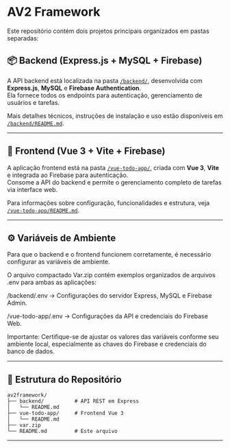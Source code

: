 # AV2 Framework

Este repositório contém dois projetos principais organizados em pastas separadas:

## 📦 Backend (Express.js + MySQL + Firebase)

A API backend está localizada na pasta [`/backend/`](./backend/), desenvolvida com **Express.js**, **MySQL** e **Firebase Authentication**.  
Ela fornece todos os endpoints para autenticação, gerenciamento de usuários e tarefas.

Mais detalhes técnicos, instruções de instalação e uso estão disponíveis em [`/backend/README.md`](./backend/README.md).

---

## 🎨 Frontend (Vue 3 + Vite + Firebase)

A aplicação frontend está na pasta [`/vue-todo-app/`](./vue-todo-app/), criada com **Vue 3**, **Vite** e integrada ao Firebase para autenticação.  
Consome a API do backend e permite o gerenciamento completo de tarefas via interface web.

Para informações sobre configuração, funcionalidades e estrutura, veja [`/vue-todo-app/README.md`](./vue-todo-app/README.md).

---

## ⚙️ Variáveis de Ambiente
Para que o backend e o frontend funcionem corretamente, é necessário configurar as variáveis de ambiente.

O arquivo compactado Var.zip contém exemplos organizados de arquivos .env para ambas as aplicações:

/backend/.env → Configurações do servidor Express, MySQL e Firebase Admin.

/vue-todo-app/.env → Configurações da API e credenciais do Firebase Web.

Importante: Certifique-se de ajustar os valores das variáveis conforme seu ambiente local, especialmente as chaves do Firebase e credenciais do banco de dados.

---

## 📁 Estrutura do Repositório

```
av2framework/
├── backend/          # API REST em Express
│   └── README.md
├── vue-todo-app/     # Frontend Vue 3
│   └── README.md
├── var.zip
└── README.md         # Este arquivo
```

---
